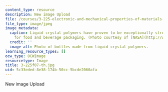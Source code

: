 ```yaml
---
content_type: resource
description: New image Upload
file: /courses/3-225-electronic-and-mechanical-properties-of-materials-fall-2007/5c33eded8e38174b50cc5bcde2060afa_3-225f07-th.jpg
file_type: image/jpeg
image_metadata:
  caption: Liquid crystal polymers have proven to be exceptionally strong and ideal
    for food and beverage packaging. (Photo courtesy of [NASA](http://www.nasa.gov/).)
  credit: ''
  image-alt: Photo of bottles made from liquid crystal polymers.
learning_resource_types: []
ocw_type: OCWImage
resourcetype: Image
title: 3-225f07-th.jpg
uid: 5c33eded-8e38-174b-50cc-5bcde2060afa
---
```

New image Upload

